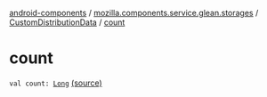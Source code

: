 [android-components](../../index.md) / [mozilla.components.service.glean.storages](../index.md) / [CustomDistributionData](index.md) / [count](./count.md)

# count

`val count: `[`Long`](https://kotlinlang.org/api/latest/jvm/stdlib/kotlin/-long/index.html) [(source)](https://github.com/mozilla-mobile/android-components/blob/master/components/service/glean/src/main/java/mozilla/components/service/glean/storages/CustomDistributionsStorageEngine.kt#L232)